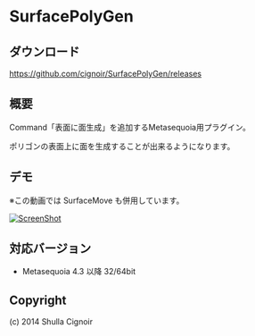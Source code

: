 SurfacePolyGen
===
## ダウンロード
https://github.com/cignoir/SurfacePolyGen/releases

## 概要
Command「表面に面生成」を追加するMetasequoia用プラグイン。

ポリゴンの表面上に面を生成することが出来るようになります。

## デモ
※この動画では SurfaceMove も併用しています。

[![ScreenShot](https://dl.dropboxusercontent.com/u/40069781/img/ss.png)](http://youtu.be/s4kczGQukqI)

## 対応バージョン
- Metasequoia 4.3 以降 32/64bit

## Copyright
(c) 2014 Shulla Cignoir

